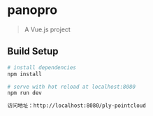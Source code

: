 # panopro

> A Vue.js project

## Build Setup

``` bash
# install dependencies
npm install

# serve with hot reload at localhost:8080
npm run dev

访问地址：http://localhost:8080/ply-pointcloud


